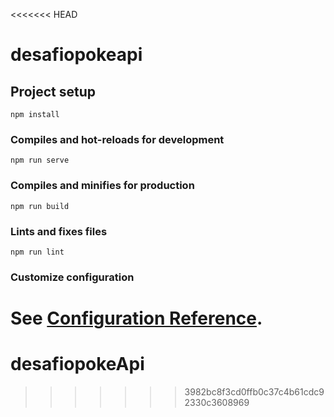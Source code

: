 <<<<<<< HEAD
# desafiopokeapi

## Project setup
```
npm install
```

### Compiles and hot-reloads for development
```
npm run serve
```

### Compiles and minifies for production
```
npm run build
```

### Lints and fixes files
```
npm run lint
```

### Customize configuration
See [Configuration Reference](https://cli.vuejs.org/config/).
=======
# desafiopokeApi
>>>>>>> 3982bc8f3cd0ffb0c37c4b61cdc92330c3608969
